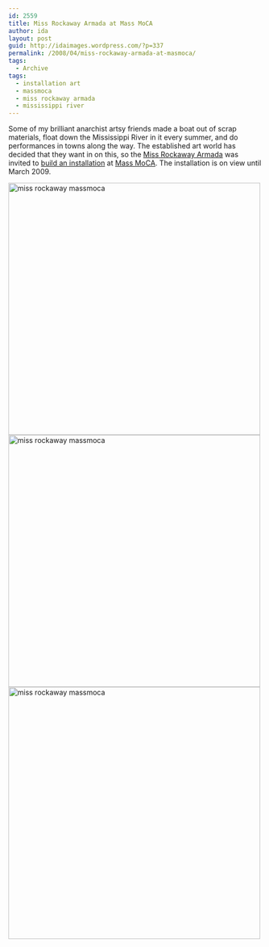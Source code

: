 ```yaml
---
id: 2559
title: Miss Rockaway Armada at Mass MoCA
author: ida
layout: post
guid: http://idaimages.wordpress.com/?p=337
permalink: /2008/04/miss-rockaway-armada-at-masmoca/
tags:
  - Archive
tags:
  - installation art
  - massmoca
  - miss rockaway armada
  - mississippi river
---
```

Some of my brilliant anarchist artsy friends made a boat out of scrap materials, float down the Mississippi River in it every summer, and do performances in towns along the way. The established art world has decided that they want in on this, so the [Miss Rockaway Armada][1] was invited to [build an installation][2] at [Mass MoCA][3]. The installation is on view until March 2009.

<img class="aligncenter" src="http://suckapants.com/BLOG/massmocainstallation/massmocainstallation-6.jpg" alt="miss rockaway massmoca" width="500" />

<img class="aligncenter" src="http://suckapants.com/BLOG/massmocainstallation/massmocainstallation-10.jpg" alt="miss rockaway massmoca" width="500" />

<img class="aligncenter" src="http://suckapants.com/BLOG/massmocainstallation/massmocainstallation-14.jpg" alt="miss rockaway massmoca" width="500" />

 [1]: http://www.missrockaway.org/
 [2]: http://everydayilive.com/mrainstallation/
 [3]: http://massmoca.org/